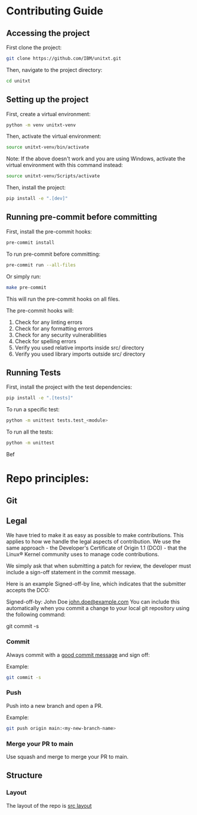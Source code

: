 # Contributing Guide

## Accessing the project
First clone the project:

```bash
git clone https://github.com/IBM/unitxt.git
```

Then, navigate to the project directory:

```bash
cd unitxt
```

## Setting up the project
First, create a virtual environment:

```bash
python -m venv unitxt-venv
```

Then, activate the virtual environment:

```bash
source unitxt-venv/bin/activate
```

Note: If the above doesn't work and you are using Windows, activate the virtual environment with this command instead:

```bash
source unitxt-venv/Scripts/activate
```

Then, install the project:

```bash
pip install -e ".[dev]"
```

## Running pre-commit before committing

First, install the pre-commit hooks:

```bash
pre-commit install
```

To run pre-commit before committing:

```bash
pre-commit run --all-files
```

Or simply run:

```bash
make pre-commit
```

This will run the pre-commit hooks on all files.

The pre-commit hooks will:
1. Check for any linting errors
2. Check for any formatting errors
3. Check for any security vulnerabilities
4. Check for spelling errors
4. Verify you used relative imports inside src/ directory
5. Verify you used library imports outside src/ directory

## Running Tests

First, install the project with the test dependencies:

```bash
pip install -e ".[tests]"
```
To run a specific test:

```bash
python -m unittest tests.test_<module>
```

To run all the tests:

```bash
python -m unittest
```
Bef

# Repo principles:

## Git

## Legal

We have tried to make it as easy as possible to make contributions. This applies to how we handle the legal aspects of contribution. We use the same approach - the Developer's Certificate of Origin 1.1 (DCO) - that the Linux® Kernel community uses to manage code contributions.

We simply ask that when submitting a patch for review, the developer must include a sign-off statement in the commit message.

Here is an example Signed-off-by line, which indicates that the submitter accepts the DCO:

Signed-off-by: John Doe <john.doe@example.com>
You can include this automatically when you commit a change to your local git repository using the following command:

git commit -s

### Commit
Always commit with a [good commit message](https://cbea.ms/git-commit/) and sign off:

Example:

```bash
git commit -s
```

### Push
Push into a new branch and open a PR.

Example:

```bash
git push origin main:<my-new-branch-name>
```

### Merge your PR to main
Use squash and merge to merge your PR to main.


## Structure

### Layout
The layout of the repo is [src layout](https://packaging.python.org/en/latest/discussions/src-layout-vs-flat-layout/)

